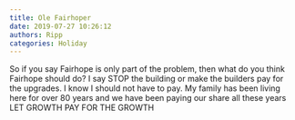 ```yaml
---
title: Ole Fairhoper
date: 2019-07-27 10:26:12
authors: Ripp
categories: Holiday
---
```


 So if you say Fairhope is only part of the problem, then what do you think Fairhope should do?
I say STOP the building or make the builders pay for the upgrades.   I know I should not have to pay.   My family has been living here for over 80 years and we have been paying our share all these years
LET GROWTH PAY FOR THE GROWTH